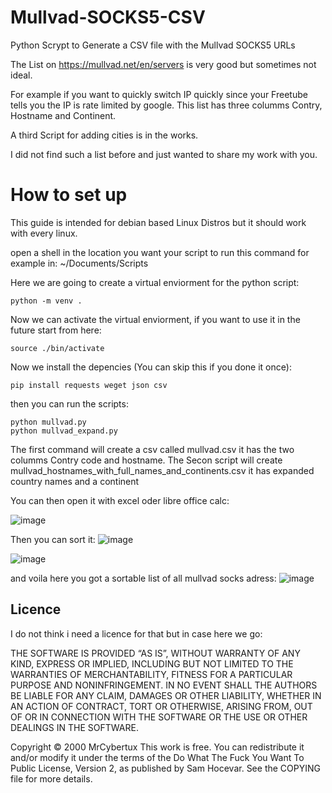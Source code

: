 # Mullvad-SOCKS5-CSV
Python Scrypt to Generate a CSV file with the Mullvad SOCKS5 URLs

The List on https://mullvad.net/en/servers is very good but sometimes not ideal.

For example if you want to quickly switch IP quickly since your Freetube tells you the IP is rate limited by google.
This list has three columms Contry, Hostname and Continent.

A third Script for adding cities is in the works.

I did not find such a list before and just wanted to share my work with you.

# How to set up
This guide is intended for debian based Linux Distros but it should work with every linux.

open a shell in the location you want your script to run this command for example in: ~/Documents/Scripts

Here we are going to create a virtual enviorment for the python script:
```
python -m venv .
```
Now we can activate the virtual enviorment, if you want to use it in the future start from here:
```
source ./bin/activate
```
Now we install the depencies (You can skip this if you done it once):
```
pip install requests weget json csv
```
then you can run the scripts:
```
python mullvad.py
python mullvad_expand.py
```
The first command will create a csv called mullvad.csv it has the two columms Contry code and hostname.
The Secon script will create mullvad_hostnames_with_full_names_and_continents.csv it has expanded country names and a continent

You can then open it with excel oder libre office calc:

![image](https://github.com/user-attachments/assets/396ca46d-e92e-4373-bbcc-b9fd1d8f14c0)







Then you can sort it:
![image](https://github.com/user-attachments/assets/192ced91-e205-421f-987b-d9648221c28b)

![image](https://github.com/user-attachments/assets/b7253bf6-df1d-4a18-894b-4d4954c908ca)

and voila here you got a sortable list of all mullvad socks adress:
![image](https://github.com/user-attachments/assets/f1051453-e436-4332-af39-85db359919cf)

## Licence

I do not think i need a licence for that but in case here we go:

THE SOFTWARE IS PROVIDED “AS IS”, WITHOUT WARRANTY OF ANY KIND, EXPRESS OR IMPLIED, INCLUDING BUT NOT LIMITED TO THE WARRANTIES OF MERCHANTABILITY, FITNESS FOR A PARTICULAR PURPOSE AND NONINFRINGEMENT. IN NO EVENT SHALL THE AUTHORS BE LIABLE FOR ANY CLAIM, DAMAGES OR OTHER LIABILITY, WHETHER IN AN ACTION OF CONTRACT, TORT OR OTHERWISE, ARISING FROM, OUT OF OR IN CONNECTION WITH THE SOFTWARE OR THE USE OR OTHER DEALINGS IN THE SOFTWARE.

Copyright © 2000 MrCybertux
This work is free. You can redistribute it and/or modify it under the
terms of the Do What The Fuck You Want To Public License, Version 2,
as published by Sam Hocevar. See the COPYING file for more details.
